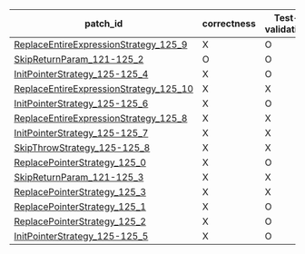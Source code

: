  | patch_id |correctness |Test-validation |NPEX-validation |
 |--- | --- | --- | --- | 
 | [ReplaceEntireExpressionStrategy_125_9](./patches/ReplaceEntireExpressionStrategy_125_9/patch.java#126) | X | O | X | 
 | [SkipReturnParam_121-125_2](./patches/SkipReturnParam_121-125_2/patch.java#122) | O | O | O | 
 | [InitPointerStrategy_125-125_4](./patches/InitPointerStrategy_125-125_4/patch.java#126) | X | O | X | 
 | [ReplaceEntireExpressionStrategy_125_10](./patches/ReplaceEntireExpressionStrategy_125_10/patch.java#126) | X | X | X | 
 | [InitPointerStrategy_125-125_6](./patches/InitPointerStrategy_125-125_6/patch.java#126) | X | O | X | 
 | [ReplaceEntireExpressionStrategy_125_8](./patches/ReplaceEntireExpressionStrategy_125_8/patch.java#126) | X | X | X | 
 | [InitPointerStrategy_125-125_7](./patches/InitPointerStrategy_125-125_7/patch.java#126) | X | X | X | 
 | [SkipThrowStrategy_125-125_8](./patches/SkipThrowStrategy_125-125_8/patch.java#126) | X | X | X | 
 | [ReplacePointerStrategy_125_0](./patches/ReplacePointerStrategy_125_0/patch.java#126) | X | O | X | 
 | [SkipReturnParam_121-125_3](./patches/SkipReturnParam_121-125_3/patch.java#122) | X | X | X | 
 | [ReplacePointerStrategy_125_3](./patches/ReplacePointerStrategy_125_3/patch.java#126) | X | X | X | 
 | [ReplacePointerStrategy_125_1](./patches/ReplacePointerStrategy_125_1/patch.java#126) | X | O | X | 
 | [ReplacePointerStrategy_125_2](./patches/ReplacePointerStrategy_125_2/patch.java#126) | X | O | X | 
 | [InitPointerStrategy_125-125_5](./patches/InitPointerStrategy_125-125_5/patch.java#126) | X | O | X | 
